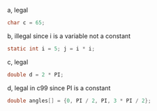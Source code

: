 a, legal

```c
char c = 65;
```

b, illegal since i is a variable not a constant

```c
static int i = 5; j = i * i;
```

c, legal

```c
double d = 2 * PI;
```

d, legal in c99 since PI is a constant

```c
double angles[] = {0, PI / 2, PI, 3 * PI / 2};
```
